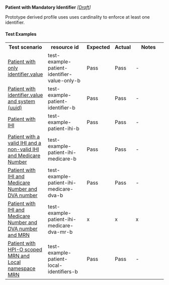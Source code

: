 **Patient with Mandatory Identifier** *[[Draft](http://hl7.org/fhir/r4/valueset-publication-status.html)]*

Prototype derived profile uses uses cardinality to enforce at least one identifier.

#### Test Examples

<table class="list" style="width:100%">
    <colgroup>
       <col span="1" style="width: 19%;"/>
       <col span="1" style="width: 25%;"/>
       <col span="1" style="width: 10%;"/>
       <col span="1" style="width: 10%;"/>
       <col span="1" style="width: 20%;"/>
    </colgroup>
	<tbody>
      <tr>
        <th>Test scenario</th>
        <th>resource id</th>
        <th>Expected</th>
        <th>Actual</th>
		<th>Notes</th>
      </tr>
      <tr>
        <td><a href="Patient-test-example-patient-identifier-value-only-b.html">Patient with only identifier.value</a></td>
        <td>test-example-patient-identifier-value-only-b</td>
        <td>Pass</td>
        <td>Pass</td>
        <td>-</td>
      </tr>
      <tr>
        <td><a href="Patient-test-example-patient-identifier-b.html">Patient with identifier.value and system (uuid)</a></td>
        <td>test-example-patient-identifier-b</td>
        <td>Pass</td>
        <td>Pass</td>
        <td>-</td>
      </tr>
      <tr>
        <td><a href="Patient-test-example-patient-ihi-b.html">Patient with IHI</a></td>
        <td>test-example-patient-ihi-b</td>
        <td>Pass</td>
        <td>Pass</td>
        <td>-</td>
      </tr>
      <tr>
        <td><a href="Patient-test-example-patient-ihi-medicare-b.html">Patient with a valid IHI and a non-valid IHI and Medicare Number</a></td>
        <td>test-example-patient-ihi-medicare-b</td>
        <td>Pass</td>
        <td>Pass</td>
        <td>-</td>
      </tr>
      <tr>
        <td><a href="Patient-test-example-patient-ihi-medicare-dva-b.html">Patient with IHI and Medicare Number and DVA number</a></td>
        <td>test-example-patient-ihi-medicare-dva-b</td>
        <td>Pass</td>
        <td>Pass</td>
        <td>-</td>
      </tr>
      <tr>
        <td><a href="Patient-test-example-patient-ihi-medicare-dva-mr-b.html">Patient with IHI and Medicare Number and DVA number and MRN</a></td>
        <td>test-example-patient-ihi-medicare-dva-mr-b</td>
        <td>x</td>
        <td>x</td>
        <td>x</td>
      </tr>
      <tr>
        <td><a href="Patient-test-example-patient-local-identifiers-b.html">Patient with HPI-O scoped MRN and Local namespace MRN</a></td>
        <td>test-example-patient-local-identifiers-b</td>
        <td>Pass</td>
        <td>Pass</td>
        <td>-</td>
      </tr>
    </tbody>
</table>